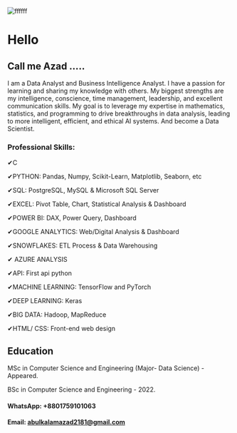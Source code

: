 ![ffffff](https://github.com/Azad2181/Azad2181/assets/121395998/2cad1e29-26d4-423d-9ac9-eea8566ff383)

# Hello
## Call me Azad .....
I am a Data Analyst and Business Intelligence Analyst. I have a passion for learning and sharing my knowledge with others. My biggest strengths are my intelligence, conscience, time management, leadership, and excellent communication skills. My goal is to leverage my expertise in mathematics, statistics, and programming to drive breakthroughs in data analysis, leading to more intelligent, efficient, and ethical AI systems. And become a Data Scientist.

### Professional Skills: 

✔C

✔PYTHON: Pandas, Numpy, Scikit-Learn, Matplotlib, Seaborn, etc 

✔SQL: PostgreSQL, MySQL & Microsoft SQL Server 

✔EXCEL: Pivot Table, Chart, Statistical Analysis & Dashboard 

✔POWER BI: DAX, Power Query, Dashboard 

✔GOOGLE ANALYTICS: Web/Digital Analysis & Dashboard

✔SNOWFLAKES: ETL Process & Data Warehousing 

✔ AZURE ANALYSIS 

✔API: First api python

✔MACHINE LEARNING: TensorFlow and PyTorch

✔DEEP LEARNING: Keras 

✔BIG DATA: Hadoop, MapReduce 

✔HTML/ CSS: Front-end web design



## Education
MSc in Computer Science and Engineering (Major- Data Science) - Appeared.

BSc in Computer Science and Engineering - 2022.


#### WhatsApp: +8801759101063
#### Email: abulkalamazad2181@gmail.com





